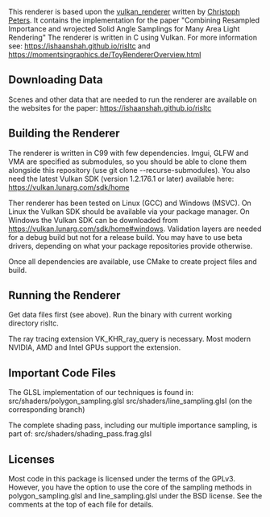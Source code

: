 This renderer is based upon the [vulkan_renderer](https://github.com/MomentsInGraphics/vulkan_renderer)
written by [Christoph Peters](https://momentsingraphics.de).
It contains the implementation for the paper "Combining Resampled
Importance and wrojected Solid Angle Samplings for Many Area Light Rendering"
The renderer is written in C using Vulkan. For more information see:
https://ishaanshah.github.io/risltc and https://momentsingraphics.de/ToyRendererOverview.html

## Downloading Data
Scenes and other data that are needed to run the renderer are available on the
websites for the paper:
https://ishaanshah.github.io/risltc

## Building the Renderer

The renderer is written in C99 with few dependencies. Imgui, GLFW and VMA are
specified as submodules, so you should be able to clone them alongside this
repository (use git clone --recurse-submodules). You also need the latest
Vulkan SDK (version 1.2.176.1 or later) available here:
https://vulkan.lunarg.com/sdk/home

Ther renderer has been tested on Linux (GCC) and Windows (MSVC).
On Linux the Vulkan SDK should be available via your package manager.
On Windows the Vulkan SDK can be downloaded from https://vulkan.lunarg.com/sdk/home#windows.
Validation layers are needed for a debug build but not for a release build.
You may have to use beta drivers, depending on what your package repositories
provide otherwise.

Once all dependencies are available, use CMake to create project files and
build.


## Running the Renderer

Get data files first (see above). Run the binary with current working directory 
risltc. 

The ray tracing extension VK_KHR_ray_query is necessary. Most modern NVIDIA, AMD
and Intel GPUs support the extension.


## Important Code Files

The GLSL implementation of our techniques is found in:
src/shaders/polygon_sampling.glsl
src/shaders/line_sampling.glsl (on the corresponding branch)

The complete shading pass, including our multiple importance sampling, is part
of:
src/shaders/shading_pass.frag.glsl


## Licenses

Most code in this package is licensed under the terms of the GPLv3. However,
you have the option to use the core of the sampling methods in
polygon_sampling.glsl and line_sampling.glsl under the BSD license. See the 
comments at the top of each file for details.

